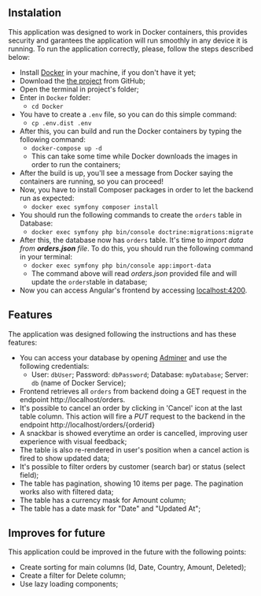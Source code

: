 
## Instalation ##
This application was designed to work in Docker containers, this provides security and garantees the application will run smoothly in any device it is running.
To run the application correctly, please, follow the steps described below:

* Install [Docker](https://www.docker.com/products/docker-desktop/) in your machine, if you don't have it yet;
* Download the [the project](https://github.com/devprpereira/test_angular_symfony) from GitHub;
* Open the terminal in project's folder;
* Enter in `Docker` folder:
    * `cd Docker`
* You have to create a `.env` file, so you can do this simple command:
    * `cp .env.dist .env`
* After this, you can build and run the Docker containers by typing the following command: 
    * `docker-compose up -d`
    * This can take some time while Docker downloads the images in order to run the containers;
* After the build is up, you'll see a message from Docker saying the containers are running, so you can proceed!
* Now, you have to install Composer packages in order to let the backend run as expected:
    * `docker exec symfony composer install`
* You should run the following commands to create the `orders` table in Database:
    *  `docker exec symfony php bin/console doctrine:migrations:migrate`
* After this, the database now has `orders` table. It's time to _import data from **orders.json** file_. To do this, you should run the following command in your terminal:
    * `docker exec symfony php bin/console app:import-data`
    * The command above will read _orders.json_ provided file and will update the `orders`table in database; 
* Now you can access Angular's frontend by accessing [localhost:4200](http://localhost:4200).

## Features

The application was designed following the instructions and has these features:

* You can access your database by opening [Adminer](http://localhost:8080) and use the following credentials:
   * User: `dbUser`; Password: `dbPassword`; Database: `myDatabase`; Server: `db` (name of Docker Service);
* Frontend retrieves all `orders` from backend doing a GET request in the endpoint http://localhost/orders.
* It's possible to cancel an order by clicking in 'Cancel' icon at the last table column. This action will fire a _PUT_ request to the backend in the endpoint http://localhost/orders/{orderid}
* A snackbar is showed everytime an order is cancelled, improving user experience with visual feedback;
* The table is also re-rendered in user's position when a cancel action is fired to show updated  data;
* It's possible to filter orders by customer (search bar) or status (select field);
* The table has pagination, showing 10 items per page. The pagination works also with filtered data;
* The table has a currency mask for Amount column;
* The table has a date mask for "Date" and "Updated At";

## Improves for future
This application could be improved in the future with the following points:
* Create sorting for main columns (Id, Date, Country, Amount, Deleted);
* Create a filter for Delete column;
* Use lazy loading components;
